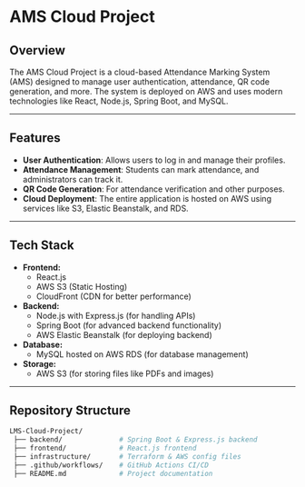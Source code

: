 # AMS Cloud Project

## Overview
The AMS Cloud Project is a cloud-based Attendance Marking System (AMS) designed to manage user authentication, attendance, QR code generation, and more. The system is deployed on AWS and uses modern technologies like React, Node.js, Spring Boot, and MySQL.

---

## Features
- **User Authentication**: Allows users to log in and manage their profiles.
- **Attendance Management**: Students can mark attendance, and administrators can track it.
- **QR Code Generation**: For attendance verification and other purposes.
- **Cloud Deployment**: The entire application is hosted on AWS using services like S3, Elastic Beanstalk, and RDS.

---

## Tech Stack
- **Frontend:**
    - React.js
    - AWS S3 (Static Hosting)
    - CloudFront (CDN for better performance)
- **Backend:**
    - Node.js with Express.js (for handling APIs)
    - Spring Boot (for advanced backend functionality)
    - AWS Elastic Beanstalk (for deploying backend)
- **Database:**
    - MySQL hosted on AWS RDS (for database management)
- **Storage:**
    - AWS S3 (for storing files like PDFs and images)

---

## Repository Structure
```bash
LMS-Cloud-Project/
 ├── backend/              # Spring Boot & Express.js backend  
 ├── frontend/             # React.js frontend  
 ├── infrastructure/       # Terraform & AWS config files  
 ├── .github/workflows/    # GitHub Actions CI/CD  
 ├── README.md             # Project documentation  
